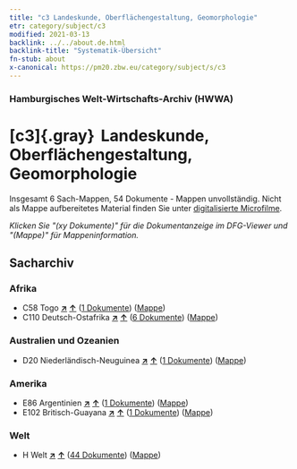 ```yaml
---
title: "c3 Landeskunde, Oberflächengestaltung, Geomorphologie"
etr: category/subject/c3
modified: 2021-03-13
backlink: ../../about.de.html
backlink-title: "Systematik-Übersicht"
fn-stub: about
x-canonical: https://pm20.zbw.eu/category/subject/s/c3
---
```


### Hamburgisches Welt-Wirtschafts-Archiv (HWWA)
# [c3]{.gray}&#8201; Landeskunde, Oberflächengestaltung, Geomorphologie&#160; 




Insgesamt 6 Sach-Mappen, 54 Dokumente - Mappen unvollständig.
Nicht als Mappe aufbereitetes Material finden Sie unter [digitalisierte Microfilme](/film/h1_sh.de.html).

_Klicken Sie "(xy Dokumente)" für die Dokumentanzeige im DFG-Viewer und "(Mappe)" für Mappeninformation._

## Sacharchiv




### Afrika

- C58 Togo [**&nearr;**](../../../geo/i/141408/about.de.html "Togo (alle Mappen)") [**&uarr;**](../../../geo/about.de.html#C58 "Ländersystematik") (<a href="https://pm20.zbw.eu/dfgview/sh/141408,144204" title="über: Togo : Landeskunde, Oberflächengestaltung, Geomorphologie" target="_blank">1 Dokumente</a>) ([Mappe](../../../../folder/sh/1414xx/141408/1442xx/144204/about.de.html))
- C110 Deutsch-Ostafrika [**&nearr;**](../../../geo/i/141471/about.de.html "Deutsch-Ostafrika (alle Mappen)") [**&uarr;**](../../../geo/about.de.html#C110 "Ländersystematik") (<a href="https://pm20.zbw.eu/dfgview/sh/141471,144204" title="über: Deutsch-Ostafrika : Landeskunde, Oberflächengestaltung, Geomorphologie" target="_blank">6 Dokumente</a>) ([Mappe](../../../../folder/sh/1414xx/141471/1442xx/144204/about.de.html))

### Australien und Ozeanien

- D20 Niederländisch-Neuguinea [**&nearr;**](../../../geo/i/141619/about.de.html "Niederländisch-Neuguinea (alle Mappen)") [**&uarr;**](../../../geo/about.de.html#D20 "Ländersystematik") (<a href="https://pm20.zbw.eu/dfgview/sh/141619,144204" title="über: Niederländisch-Neuguinea : Landeskunde, Oberflächengestaltung, Geomorphologie" target="_blank">1 Dokumente</a>) ([Mappe](../../../../folder/sh/1416xx/141619/1442xx/144204/about.de.html))

### Amerika

- E86 Argentinien [**&nearr;**](../../../geo/i/141692/about.de.html "Argentinien (alle Mappen)") [**&uarr;**](../../../geo/about.de.html#E86 "Ländersystematik") (<a href="https://pm20.zbw.eu/dfgview/sh/141692,144204" title="über: Argentinien : Landeskunde, Oberflächengestaltung, Geomorphologie" target="_blank">1 Dokumente</a>) ([Mappe](../../../../folder/sh/1416xx/141692/1442xx/144204/about.de.html))
- E102 Britisch-Guayana [**&nearr;**](../../../geo/i/141700/about.de.html "Britisch-Guayana (alle Mappen)") [**&uarr;**](../../../geo/about.de.html#E102 "Ländersystematik") (<a href="https://pm20.zbw.eu/dfgview/sh/141700,144204" title="über: Britisch-Guayana : Landeskunde, Oberflächengestaltung, Geomorphologie" target="_blank">1 Dokumente</a>) ([Mappe](../../../../folder/sh/1417xx/141700/1442xx/144204/about.de.html))

### Welt

- H Welt [**&nearr;**](../../../geo/i/141728/about.de.html "Welt (alle Mappen)") [**&uarr;**](../../../geo/about.de.html#H "Ländersystematik") (<a href="https://pm20.zbw.eu/dfgview/sh/141728,144204" title="über: Welt : Landeskunde, Oberflächengestaltung, Geomorphologie" target="_blank">44 Dokumente</a>) ([Mappe](../../../../folder/sh/1417xx/141728/1442xx/144204/about.de.html))


